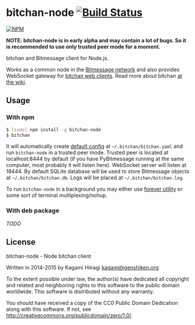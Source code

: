 # bitchan-node [![Build Status](https://travis-ci.org/bitchan/bitchan-node.svg?branch=master)](https://travis-ci.org/bitchan/bitchan-node)

[![NPM](https://nodei.co/npm/bitchan-node.png)](https://www.npmjs.com/package/bitchan-node)

**NOTE: bitchan-node is in early alpha and may contain a lot of bugs. So it is recommended to use only trusted peer mode for a moment.**

bitchan and Bitmessage client for Node.js.

Works as a common node in the [Bitmessage network](https://bitmessage.org/wiki/Main_Page) and also provides WebSocket gateway for [bitchan web clients](https://github.com/bitchan/bitchan-web). Read more about bitchan [at the wiki](https://github.com/bitchan/meta/wiki).

## Usage

### With npm

```bash
$ [sudo] npm install -g bitchan-node
$ bitchan
```

It will automatically create [default config](etc/bitchan.yaml.example)
at `~/.bitchan/bitchan.yaml` and run `bitchan-node` in a trusted peer
mode. Trusted peer is located at localhost:8444 by default (if you have
PyBitmessage running at the same computer, most probably it will listen
here). WebSocket server will listen at 18444. By default SQLite database
will be used to store Bitmessage objects at `~/.bitchan/bitchan.db`.
Logs will be placed at `~/.bitchan/bitchan.log`.

To run `bitchan-node` in a background you may either use
[forever utility](https://www.npmjs.com/package/forever) or some sort of
terminal multiplexing/nohup.

### With deb package

*TODO*

## License

bitchan-node - Node bitchan client

Written in 2014-2015 by Kagami Hiiragi <kagami@genshiken.org>

To the extent possible under law, the author(s) have dedicated all copyright and related and neighboring rights to this software to the public domain worldwide. This software is distributed without any warranty.

You should have received a copy of the CC0 Public Domain Dedication along with this software. If not, see <http://creativecommons.org/publicdomain/zero/1.0/>.
